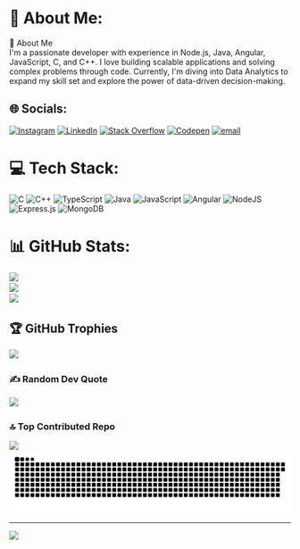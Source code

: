 # 💫 About Me:
🚀 About Me<br>I'm a passionate developer with experience in Node.js, Java, Angular, JavaScript, C, and C++. I love building scalable applications and solving complex problems through code. Currently, I'm diving into Data Analytics to expand my skill set and explore the power of data-driven decision-making.


## 🌐 Socials:
[![Instagram](https://img.shields.io/badge/Instagram-%23E4405F.svg?logo=Instagram&logoColor=white)](https://instagram.com/sonu_jha_444) [![LinkedIn](https://img.shields.io/badge/LinkedIn-%230077B5.svg?logo=linkedin&logoColor=white)](https://linkedin.com/in/sonu-jha0210) [![Stack Overflow](https://img.shields.io/badge/-Stackoverflow-FE7A16?logo=stack-overflow&logoColor=white)](https://stackoverflow.com/users/user:19719383) [![Codepen](https://img.shields.io/badge/Codepen-000000?logo=codepen&logoColor=white)](https://codepen.io/Sonu-Jha-the-decoder) [![email](https://img.shields.io/badge/Email-D14836?logo=gmail&logoColor=white)](mailto:mailsonujha@gmail.com) 

# 💻 Tech Stack:
![C](https://img.shields.io/badge/c-%2300599C.svg?style=for-the-badge&logo=c&logoColor=white) ![C++](https://img.shields.io/badge/c++-%2300599C.svg?style=for-the-badge&logo=c%2B%2B&logoColor=white) ![TypeScript](https://img.shields.io/badge/typescript-%23007ACC.svg?style=for-the-badge&logo=typescript&logoColor=white) ![Java](https://img.shields.io/badge/java-%23ED8B00.svg?style=for-the-badge&logo=openjdk&logoColor=white) ![JavaScript](https://img.shields.io/badge/javascript-%23323330.svg?style=for-the-badge&logo=javascript&logoColor=%23F7DF1E) ![Angular](https://img.shields.io/badge/angular-%23DD0031.svg?style=for-the-badge&logo=angular&logoColor=white) ![NodeJS](https://img.shields.io/badge/node.js-6DA55F?style=for-the-badge&logo=node.js&logoColor=white) ![Express.js](https://img.shields.io/badge/express.js-%23404d59.svg?style=for-the-badge&logo=express&logoColor=%2361DAFB) ![MongoDB](https://img.shields.io/badge/MongoDB-%234ea94b.svg?style=for-the-badge&logo=mongodb&logoColor=white)
# 📊 GitHub Stats:
![](https://github-readme-stats.vercel.app/api?username=sonujha0210&theme=dark&hide_border=false&include_all_commits=false&count_private=false)<br/>
![](https://github-readme-streak-stats.herokuapp.com/?user=sonujha0210&theme=dark&hide_border=false)<br/>
![](https://github-readme-stats.vercel.app/api/top-langs/?username=sonujha0210&theme=dark&hide_border=false&include_all_commits=false&count_private=false&layout=compact)

## 🏆 GitHub Trophies
![](https://github-profile-trophy.vercel.app/?username=sonujha0210&theme=radical&no-frame=false&no-bg=true&margin-w=4)

### ✍️ Random Dev Quote
![](https://quotes-github-readme.vercel.app/api?type=horizontal&theme=radical)

### 🔝 Top Contributed Repo
![](https://github-contributor-stats.vercel.app/api?username=sonujha0210&limit=5&theme=dark&combine_all_yearly_contributions=true)
<picture>
  <source media="(prefers-color-scheme: dark)" srcset="https://raw.githubusercontent.com/sonujha0210/sonujha0210/output/github-snake-dark.svg" />
  <source media="(prefers-color-scheme: light)" srcset="https://raw.githubusercontent.com/sonujha0210/sonujha0210/output/github-snake.svg" />
  <img alt="github-snake" src="https://raw.githubusercontent.com/sonujha0210/sonujha0210/output/github-snake.svg" />
</picture>

---
[![](https://visitcount.itsvg.in/api?id=sonujha0210&icon=0&color=0)](https://visitcount.itsvg.in)


<!-- Proudly created with GPRM ( https://gprm.itsvg.in ) -->
